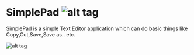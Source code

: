 # SimplePad ![alt tag](https://vgy.me/lPfNui.png)
SimplePad is a simple Text Editor application which can do basic things like Copy,Cut,Save,Save as.. etc.

![alt tag](https://vgy.me/s8UaNQ.png)

